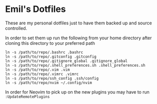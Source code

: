 # Emil's Dotfiles
These are my personal dotfiles just to have them backed up and source controlled.

In order to set them up run the following from your home directory after cloning this directory to your preferred path

```
ln -s /path/to/repo/.bashrc .bashrc
ln -s /path/to/repo/.gitconfig .gitconfig
ln -s /path/to/repo/.gitignore_global .gitignore_global
ln -s /path/to/repo/.shell_preferences.sh .shell_preferences.sh
ln -s /path/to/repo/.vim .vim
ln -s /path/to/repo/.vimrc .vimrc
ln -s /path/to/repo/ssh_config .ssh/config
ln -s /path/to/repo/nvim ~/.config/nvim
```

In order for Neovim to pick up on the new plugins you may have to run `:UpdateRemotePlugins`
